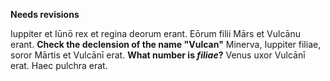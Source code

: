 **Needs revisions**

Iuppiter et Iūnō rex et regina deorum erant.
Eōrum filii Mārs et Vulcānu erant. **Check the declension of the name "Vulcan"**
Minerva, Iuppiter filiae, soror Mārtis et Vulcānī erat. **What number is *filiae*?**
Venus uxor Vulcānī erat. Haec pulchra erat.
